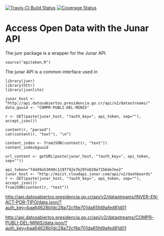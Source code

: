 [![Travis-CI Build Status](https://travis-ci.org/FvD/junr.svg?branch=master)](https://travis-ci.org/FvD/junr) 
[![Coverage Status](https://img.shields.io/codecov/c/github/FvD/junr/master.svg)](https://codecov.io/github/FvD/junr?branch=master)

# Access Open Data with the Junar API

The junr package is a wrapper for the Junar API.

```{r}
source("apitoken.R")
```
The junar API is a common interface used in 

```{r}
library(junr)
library(httr)
library(jsonlite)
```

```{r}
junar_host <- "http://api.datosabiertos.presidencia.go.cr/api/v2/datastreams/"
data_guuid <- "COMPR-PUBLI-DEL-MINIS"

r <- GET(paste(junar_host, "?auth_key=", api_token, sep=""), accept_json())

content(r, "parsed")
cat(content(r, "text"), "\n")

content_index <- fromJSON(content(r, "text"))
content_index$guuid

url_content <- getURL(paste(junar_host, "?auth_key=", api_token, sep=""))
```

```{r}
api_token="f4d49a53040c119ff92e7b29fe028e7156de7ee2"
junar_host <- "http://micit.cloudapi.junar.com/api/v2/dashboards"
r <- GET(paste(junar_host, "?auth_key=", api_token, sep=""), accept_json())
fromJSON(content(r, "text"))

```
http://api.datosabiertos.presidencia.go.cr/api/v2/datastreams/INVER-EN-ACT-POR-TIPO/data.json/?auth_key=baa64628b1dc28a72cf8e701da65fd9afed81d01

http://api.datosabiertos.presidencia.go.cr/api/v2/datastreams/COMPR-PUBLI-DEL-MINIS/data.json/?auth_key=baa64628b1dc28a72cf8e701da65fd9afed81d01
